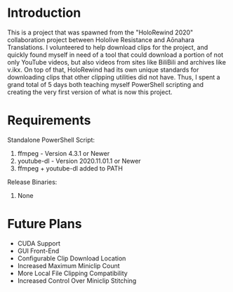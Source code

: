 # Introduction
This is a project that was spawned from the "HoloRewind 2020" collaboration project between Hololive Resistance and Aōnahara Translations. I volunteered to help download clips for the project, and quickly found myself in need of a tool that could download a portion of not only YouTube videos, but also videos from sites like BiliBili and archives like v.ikx. On top of that, HoloRewind had its own unique standards for downloading clips that other clipping utilities did not have. Thus, I spent a grand total of 5 days both teaching myself PowerShell scripting and creating the very first version of what is now this project.
# Requirements
Standalone PowerShell Script:
1) ffmpeg - Version 4.3.1 or Newer
2) youtube-dl - Version 2020.11.01.1 or Newer
3) ffmpeg + youtube-dl added to PATH

Release Binaries:
1) None

# Future Plans
- CUDA Support
- GUI Front-End
- Configurable Clip Download Location
- Increased Maximum Miniclip Count
- More Local File Clipping Compatibility
- Increased Control Over Miniclip Stitching

